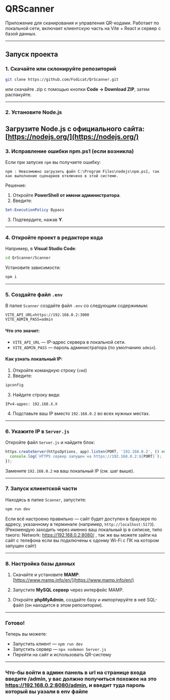 # QRScanner

Приложение для сканирования и управления QR-кодами. Работает по локальной сети, включает клиентскую часть на Vite + React и сервер с базой данных.

---

## Запуск проекта

### 1. Скачайте или склонируйте репозиторий

```bash
git clone https://github.com/Fodicat/QrScanner.git
```

или скачайте .zip с помощью кнопки **Code → Download ZIP**, затем распакуйте.

---

### 2. Установите Node.js

Загрузите Node.js с официального сайта:  
[https://nodejs.org/](https://nodejs.org/)
---

### 3. Исправление ошибки npm.ps1 (если возникла)

Если при запуске `npm` вы получаете ошибку:

```
npm : Невозможно загрузить файл C:\Program Files\nodejs\npm.ps1, так как выполнение сценариев отключено в этой системе.
```

Решение:

1. Откройте **PowerShell от имени администратора**.
2. Введите:

```powershell
Set-ExecutionPolicy Bypass
```

3. Подтвердите, нажав **Y**.

---

### 4. Откройте проект в редакторе кода

Например, в **Visual Studio Code**:

```bash
cd QrScanner/Scanner
```

Установите зависимости:

```bash
npm i
```

---

### 5. Создайте файл `.env`

В папке `Scanner` создайте файл `.env` со следующим содержимым:

```
VITE_API_URL=https://192.168.0.2:3000
VITE_ADMIN_PASS=admin
```

#### Что это значит:

- `VITE_API_URL` — IP-адрес сервера в локальной сети.
- `VITE_ADMIN_PASS` — пароль администратора (по умолчанию `admin`).

#### Как узнать локальный IP:

1. Откройте командную строку (`cmd`)
2. Введите:

```bash
ipconfig
```

3. Найдите строку вида:

```
IPv4-адрес: 192.168.X.X
```

4. Подставьте ваш IP вместо `192.168.0.2` во всех нужных местах.

---

### 6. Укажите IP в `Server.js`

Откройте файл `Server.js` и найдите блок:

```js
https.createServer(httpsOptions, app).listen(PORT, '192.168.0.2', () => {
  console.log(`HTTPS сервер запущен на https://192.168.0.2:${PORT}`);
});
```

Замените `192.168.0.2` на ваш локальный IP (см. шаг выше).

---

### 7. Запуск клиентской части

Находясь в папке `Scanner`, запустите:

```bash
npm run dev
```

Если всё настроено правильно — сайт будет доступен в браузере по адресу, указанному в терминале (например, `http://localhost:5173`).(Рекомендую заходить через именно ваш локальный ip в сиписке, типо такого: Network: https://192.168.0.2:8080/ , так же вы можете зайти на сайт с телефона если вы подключены к одонму Wi-Fi с ПК на котором запущен сайт)

---

### 8. Настройка базы данных

1. Скачайте и установите **MAMP**:  
[https://www.mamp.info/en/](https://www.mamp.info/en/)

2. Запустите **MySQL сервер** через интерфейс MAMP.

3. Откройте **phpMyAdmin**, создайте базу и импортируйте в неё SQL-файл (он находится в этом репозитории).

---

### Готово!

Теперь вы можете:

- Запустить клиент — `npm run dev`
- Запустить сервер — `npx nodemon Server.js`
- Перейти на сайт и использовать QR-систему


---
### Что-бы войти в админ панель в url на странице входа введите /admin, у вас должно получиться похожее на это https://192.168.0.2:8080/admin, и введит туда пароль который вы уазали в env файле

